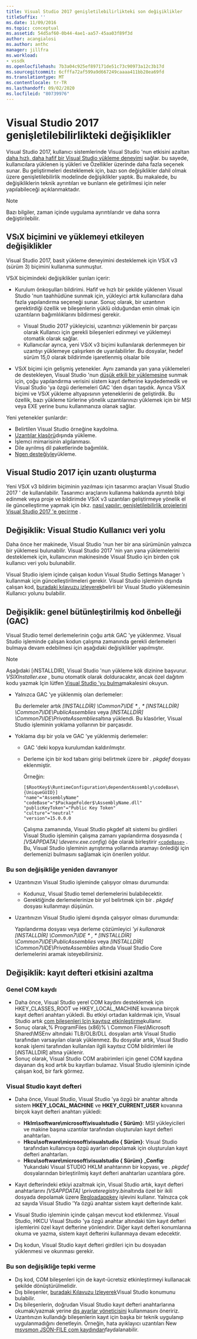 ```yaml
---
title: Visual Studio 2017 genişletilebilirlikteki son değişiklikler
titleSuffix: ''
ms.date: 11/09/2016
ms.topic: conceptual
ms.assetid: 54d5af60-0b44-4ae1-aa57-45aa03f89f3d
author: acangialosi
ms.author: anthc
manager: jillfra
ms.workload:
- vssdk
ms.openlocfilehash: 7b3a04c925ef897171de51c73c90973a12c3b17d
ms.sourcegitcommit: 6cfffa72af599a9d667249caaaa411bb28ea69fd
ms.translationtype: MT
ms.contentlocale: tr-TR
ms.lasthandoff: 09/02/2020
ms.locfileid: "80739976"
---
```

# <a name="changes-in-visual-studio-2017-extensibility"></a>Visual Studio 2017 genişletilebilirlikteki değişiklikler

Visual Studio 2017, kullanıcı sistemlerinde Visual Studio 'nun etkisini azaltan [daha hızlı, daha hafif bir Visual Studio yükleme deneyimi](https://devblogs.microsoft.com/visualstudio/faster-leaner-visual-studio-installer) sağlar. bu sayede, kullanıcılara yüklenen iş yükleri ve Özellikler üzerinde daha fazla seçenek sunar. Bu geliştirmeleri desteklemek için, bazı son değişiklikler dahil olmak üzere genişletilebilirlik modelinde değişiklikler yaptık. Bu makalede, bu değişikliklerin teknik ayrıntıları ve bunların ele getirilmesi için neler yapılabileceği açıklanmaktadır.

> [!NOTE]
> Bazı bilgiler, zaman içinde uygulama ayrıntılarıdır ve daha sonra değiştirilebilir.

## <a name="changes-affecting-vsix-format-and-installation"></a>VSıX biçimini ve yüklemeyi etkileyen değişiklikler

Visual Studio 2017, basit yükleme deneyimini desteklemek için VSıX v3 (sürüm 3) biçimini kullanıma sunmuştur.

VSıX biçimindeki değişiklikler şunları içerir:

* Kurulum önkoşulları bildirimi. Hafif ve hızlı bir şekilde yüklenen Visual Studio 'nun taahhüdüne sunmak için, yükleyici artık kullanıcılara daha fazla yapılandırma seçeneği sunar. Sonuç olarak, bir uzantının gerektirdiği özellik ve bileşenlerin yüklü olduğundan emin olmak için uzantıların bağımlılıklarını bildirmesi gerekir.

  * Visual Studio 2017 yükleyicisi, uzantınızı yüklemenin bir parçası olarak Kullanıcı için gerekli bileşenleri edinmeyi ve yüklemeyi otomatik olarak sağlar.
  * Kullanıcılar ayrıca, yeni VSıX v3 biçimi kullanılarak derlenmeyen bir uzantıyı yüklemeye çalışırken de uyarılabilirler. Bu dosyalar, hedef sürüm 15,0 olarak bildirimde işaretlenmiş olsalar bile

* VSıX biçimi için gelişmiş yetenekler. Aynı zamanda yan yana yüklemeleri de destekleyen, Visual Studio 'nun [düşük etkili bir yüklemesine](https://devblogs.microsoft.com/visualstudio/anatomy-of-a-low-impact-visual-studio-install) sunmak için, çoğu yapılandırma verisini sistem kayıt defterine kaydedemedik ve Visual Studio 'ya özgü derlemeleri GAC 'den dışarı taşıdık. Ayrıca VSıX biçimi ve VSıX yükleme altyapısının yeteneklerini de geliştirdik. Bu özellik, bazı yükleme türlerine yönelik uzantılarınızı yüklemek için bir MSI veya EXE yerine bunu kullanmanıza olanak sağlar.

Yeni yetenekler şunlardır:

* Belirtilen Visual Studio örneğine kaydolma.
* [Uzantılar klasörü](set-install-root.md)dışında yükleme.
* İşlemci mimarisinin algılanması.
* Dile ayrılmış dil paketlerinde bağımlılık.
* [Ngen desteğiyle](ngen-support.md)yükleme.

## <a name="build-an-extension-for-visual-studio-2017"></a>Visual Studio 2017 için uzantı oluşturma

Yeni VSıX v3 bildirim biçiminin yazılması için tasarımcı araçları Visual Studio 2017 ' de kullanılabilir. Tasarımcı araçlarını kullanma hakkında ayrıntılı bilgi edinmek veya proje ve bildirimde VSıX v3 uzantıları geliştirmeye yönelik el ile güncelleştirme yapmak için bkz. [nasıl yapılır: genişletilebilirlik projelerini Visual Studio 2017 'e geçirme](how-to-migrate-extensibility-projects-to-visual-studio-2017.md) .

## <a name="change-visual-studio-user-data-path"></a>Değişiklik: Visual Studio Kullanıcı veri yolu

Daha önce her makinede, Visual Studio 'nun her bir ana sürümünün yalnızca bir yüklemesi bulunabilir. Visual Studio 2017 'nin yan yana yüklemelerini desteklemek için, kullanıcının makinesinde Visual Studio için birden çok kullanıcı veri yolu bulunabilir.

Visual Studio işlem içinde çalışan kodun Visual Studio Settings Manager 'ı kullanmak için güncelleştirilmeleri gerekir. Visual Studio işleminin dışında çalışan kod, [buradaki kılavuzu izleyerek](locating-visual-studio.md)belirli bir Visual Studio yüklemesinin Kullanıcı yolunu bulabilir.

## <a name="change-global-assembly-cache-gac"></a>Değişiklik: genel bütünleştirilmiş kod önbelleği (GAC)

Visual Studio temel derlemelerinin çoğu artık GAC 'ye yüklenmez. Visual Studio işleminde çalışan kodun çalışma zamanında gerekli derlemeleri bulmaya devam edebilmesi için aşağıdaki değişiklikler yapılmıştır.

> [!NOTE]
> Aşağıdaki [ıNSTALLDIR], Visual Studio 'nun yükleme kök dizinine başvurur. *VSIXInstaller.exe* , bunu otomatik olarak dolduracaktır, ancak özel dağıtım kodu yazmak Için lütfen [Visual Studio 'yu bulma](locating-visual-studio.md)makalesini okuyun.

* Yalnızca GAC 'ye yüklenmiş olan derlemeler:

  Bu derlemeler artık <em>[INSTALLDİR] \Common7\IDE \* , * [INSTALLDİR] \Common7\IDE\PublicAssemblies</em> veya *[INSTALLDİR] \Common7\IDE\PrivateAssemblies*altına yüklendi. Bu klasörler, Visual Studio işleminin yoklama yollarının bir parçasıdır.

* Yoklama dışı bir yola ve GAC 'ye yüklenmiş derlemeler:

  * GAC 'deki kopya kurulumdan kaldırılmıştır.
  * Derleme için bir kod tabanı girişi belirtmek üzere bir *. pkgdef* dosyası eklenmiştir.

    Örneğin:

    ```
    [$RootKey$\RuntimeConfiguration\dependentAssembly\codeBase\{UniqueGUID}]
    "name"="AssemblyName" "codeBase"="$PackageFolder$\AssemblyName.dll"
    "publicKeyToken"="Public Key Token"
    "culture"="neutral"
    "version"=15.0.0.0
    ```

    Çalışma zamanında, Visual Studio pkgdef alt sistemi bu girdileri Visual Studio işleminin çalışma zamanı yapılandırma dosyasında ( *[VSAPPDATA] \devenv.exe.config*) öğe olarak birleştirir [`<codeBase>`](/dotnet/framework/configure-apps/file-schema/runtime/codebase-element) . Bu, Visual Studio işleminin ayrıştırma yollarında aramayı önlediği için derlemenizi bulmasını sağlamak için önerilen yoldur.

### <a name="reacting-to-this-breaking-change"></a>Bu son değişikliğe yeniden davranıyor

* Uzantınızın Visual Studio işleminde çalışıyor olması durumunda:

  * Kodunuz, Visual Studio temel derlemelerini bulabilecektir.
  * Gerektiğinde derlemelerinize bir yol belirtmek için bir *. pkgdef* dosyası kullanmayı düşünün.

* Uzantınızın Visual Studio işlemi dışında çalışıyor olması durumunda:

  Yapılandırma dosyası veya derleme çözümleyici <em>'yi kullanarak [INSTALLDİR] \Common7\IDE \* , * [INSTALLDİR] \Common7\IDE\PublicAssemblies</em> veya *[INSTALLDİR] \Common7\IDE\PrivateAssemblies* altında Visual Studio Core derlemelerini aramak isteyebilirsiniz.

## <a name="change-reduce-registry-impact"></a>Değişiklik: kayıt defteri etkisini azaltma

### <a name="global-com-registration"></a>Genel COM kaydı

* Daha önce, Visual Studio yerel COM kaydını desteklemek için HKEY_CLASSES_ROOT ve HKEY_LOCAL_MACHINE kovanına birçok kayıt defteri anahtarı yükledi. Bu etkiyi ortadan kaldırmak için, Visual Studio artık [com bileşenleri Için kayıtsız etkinleştirme](https://msdn.microsoft.com/library/ms973913.aspx)kullanır.
* Sonuç olarak,% ProgramFiles (x86)% \ Common Files\Microsoft Shared\MSEnv altındaki TLB/OLB/DLL dosyaları artık Visual Studio tarafından varsayılan olarak yüklenmez. Bu dosyalar artık, Visual Studio konak işlemi tarafından kullanılan ilgili kayıtsız COM bildirimleri ile [ıNSTALLDIR] altına yüklenir.
* Sonuç olarak, Visual Studio COM arabirimleri için genel COM kaydına dayanan dış kod artık bu kayıtları bulamaz. Visual Studio işleminin içinde çalışan kod, bir fark görmez.

### <a name="visual-studio-registry"></a>Visual Studio kayıt defteri

* Daha önce, Visual Studio, Visual Studio 'ya özgü bir anahtar altında sistem **HKEY_LOCAL_MACHINE** ve **HKEY_CURRENT_USER** kovanına birçok kayıt defteri anahtarı yükledi:

  * **Hklm\software\microsoft\visualstudio \{ Sürüm}**: MSI yükleyicileri ve makine başına uzantılar tarafından oluşturulan kayıt defteri anahtarları.
  * **Hkcu\software\microsoft\visualstudio \{ Sürüm}**: Visual Studio tarafından kullanıcıya özgü ayarları depolamak için oluşturulan kayıt defteri anahtarları.
  * **Hkcu\software\microsoft\visualstudio \{ Sürüm} _Config**: Yukarıdaki Visual STUDIO HKLM anahtarının bir kopyası, ve *. pkgdef* dosyalarından birleştirilmiş kayıt defteri anahtarları uzantılara göre.

* Kayıt defterindeki etkiyi azaltmak için, Visual Studio artık, kayıt defteri anahtarlarını *[VSAPPDATA] \privateregistry.bin*altında özel bir ikili dosyada depolamak üzere [Regloadappkey](/windows/desktop/api/winreg/nf-winreg-regloadappkeya) işlevini kullanır. Yalnızca çok az sayıda Visual Studio 'Ya özgü anahtar sistem kayıt defterinde kalır.
* Visual Studio işleminin içinde çalışan mevcut kod etkilenmez. Visual Studio, HKCU Visual Studio 'ya özgü anahtar altındaki tüm kayıt defteri işlemlerini özel kayıt defterine yönlendirir. Diğer kayıt defteri konumlarına okuma ve yazma, sistem kayıt defterini kullanmaya devam edecektir.
* Dış kodun, Visual Studio kayıt defteri girdileri için bu dosyadan yüklenmesi ve okunması gerekir.

### <a name="react-to-this-breaking-change"></a>Bu son değişikliğe tepki verme

* Dış kod, COM bileşenleri için de kayıt-ücretsiz etkinleştirmeyi kullanacak şekilde dönüştürülmelidir.
* Dış bileşenler, [buradaki Kılavuzu Izleyerek](https://devblogs.microsoft.com/setup/changes-to-visual-studio-15-setup)Visual Studio konumunu bulabilir.
* Dış bileşenlerin, doğrudan Visual Studio kayıt defteri anahtarlarına okumak/yazmak yerine [dış ayarlar yöneticisini](/dotnet/api/microsoft.visualstudio.settings.externalsettingsmanager) kullanmasını öneririz.
* Uzantınızın kullandığı bileşenlerin kayıt için başka bir teknik uygulanıp uygulanmadığını denetleyin. Örneğin, hata ayıklayıcı uzantıları New [msvsmon JSON-FILE com kaydından](migrate-debugger-COM-registration.md)faydalanabilir.
